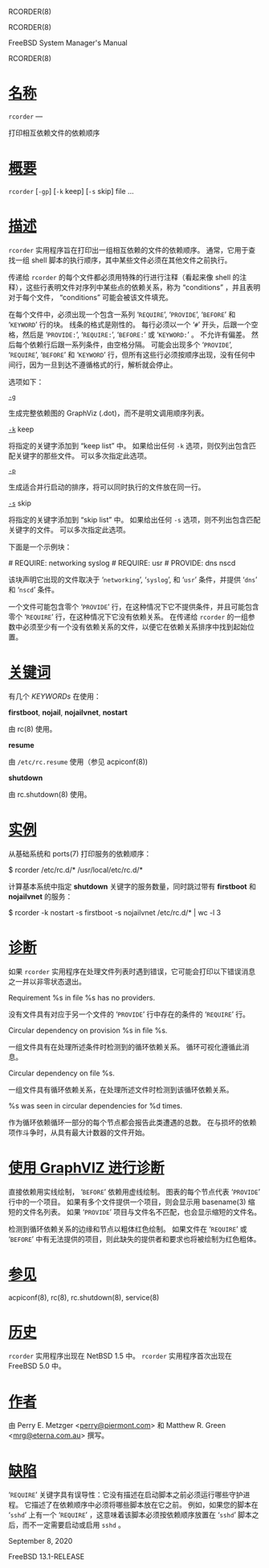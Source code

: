   RCORDER(8)  

RCORDER(8)

FreeBSD System Manager's Manual

RCORDER(8)

[名称](#__u540D___u79F0_)
=======================

`rcorder` —

打印相互依赖文件的依赖顺序

[概要](#__u6982___u8981_)
=======================

`rcorder` \[`-gp`\] \[`-k` keep\] \[`-s` skip\] file ...

[描述](#__u63CF___u8FF0_)
=======================

`rcorder` 实用程序旨在打印出一组相互依赖的文件的依赖顺序。 通常，它用于查找一组 shell 脚本的执行顺序，其中某些文件必须在其他文件之前执行。

传递给 `rcorder` 的每个文件都必须用特殊的行进行注释（看起来像 shell 的注释），这些行表明文件对序列中某些点的依赖关系，称为 “conditions” ，并且表明对于每个文件， “conditions” 可能会被该文件填充。

在每个文件中，必须出现一个包含一系列 ‘`REQUIRE`’, ‘`PROVIDE`’, ‘`BEFORE`’ 和 ‘`KEYWORD`’ 行的块。 线条的格式是刚性的。 每行必须以一个 ‘`#`’ 开头，后跟一个空格，然后是 ‘`PROVIDE:`’, ‘`REQUIRE:`’, ‘`BEFORE:`’ 或 ‘`KEYWORD:`’ 。 不允许有偏差。 然后每个依赖行后跟一系列条件，由空格分隔。 可能会出现多个 ‘`PROVIDE`’, ‘`REQUIRE`’, ‘`BEFORE`’ 和 ‘`KEYWORD`’ 行，但所有这些行必须按顺序出现，没有任何中间行，因为一旦到达不遵循格式的行，解析就会停止。

选项如下：

[`-g`](#g)

生成完整依赖图的 GraphViz (.dot)，而不是明文调用顺序列表。

[`-k`](#k) keep

将指定的关键字添加到 “keep list” 中。 如果给出任何 `-k` 选项，则仅列出包含匹配关键字的那些文件。 可以多次指定此选项。

[`-p`](#p)

生成适合并行启动的排序，将可以同时执行的文件放在同一行。

[`-s`](#s) skip

将指定的关键字添加到 “skip list” 中。 如果给出任何 `-s` 选项，则不列出包含匹配关键字的文件。 可以多次指定此选项。

下面是一个示例块：

\# REQUIRE: networking syslog # REQUIRE: usr # PROVIDE: dns nscd 

该块声明它出现的文件取决于 ‘`networking`’, ‘`syslog`’, 和 ‘`usr`’ 条件，并提供 ‘`dns`’ 和 ‘`nscd`’ 条件。

一个文件可能包含零个 ‘`PROVIDE`’ 行，在这种情况下它不提供条件，并且可能包含零个 ‘`REQUIRE`’ 行，在这种情况下它没有依赖关系。 在传递给 `rcorder` 的一组参数中必须至少有一个没有依赖关系的文件，以便它在依赖关系排序中找到起始位置。

[关键词](#__u5173___u952E___u8BCD_)
================================

有几个 _KEYWORDs_ 在使用：

**firstboot**, **nojail**, **nojailvnet**, **nostart**

由 rc(8) 使用。

**resume**

由 `/etc/rc.resume` 使用（参见 acpiconf(8))

**shutdown**

由 rc.shutdown(8) 使用。

[实例](#__u5B9E___u4F8B_)
=======================

从基础系统和 ports(7) 打印服务的依赖顺序：

$ rcorder /etc/rc.d/\* /usr/local/etc/rc.d/\* 

计算基本系统中指定 **shutdown** 关键字的服务数量，同时跳过带有 **firstboot** 和 **nojailvnet** 的服务：

$ rcorder -k nostart -s firstboot -s nojailvnet /etc/rc.d/\* | wc -l 3 

[诊断](#__u8BCA___u65AD_)
=======================

如果 `rcorder` 实用程序在处理文件列表时遇到错误，它可能会打印以下错误消息之一并以非零状态退出。

Requirement %s in file %s has no providers.

没有文件具有对应于另一个文件的 ‘`PROVIDE`’ 行中存在的条件的 ‘`REQUIRE`’ 行。

Circular dependency on provision %s in file %s.

一组文件具有在处理所述条件时检测到的循环依赖关系。 循环可视化遵循此消息。

Circular dependency on file %s.

一组文件具有循环依赖关系，在处理所述文件时检测到该循环依赖关系。

%s was seen in circular dependencies for %d times.

作为循环依赖循环一部分的每个节点都会报告此类遭遇的总数。 在与损坏的依赖项作斗争时，从具有最大计数器的文件开始。

[使用 GraphVIZ 进行诊断](#__u4F7F___u7528__GraphVIZ___u8FDB___u884C___u8BCA___u65AD_)
===============================================================================

直接依赖用实线绘制， ‘`BEFORE`’ 依赖用虚线绘制。 图表的每个节点代表 ‘`PROVIDE`’ 行中的一个项目。 如果有多个文件提供一个项目，则会显示用 basename(3) 缩短的文件名列表。 如果 ‘`PROVIDE`’ 项目与文件名不匹配，也会显示缩短的文件名。

检测到循环依赖关系的边缘和节点以粗体红色绘制。 如果文件在 ‘`REQUIRE`’ 或 ‘`BEFORE`’ 中有无法提供的项目，则此缺失的提供者和要求也将被绘制为红色粗体。

[参见](#__u53C2___u89C1_)
=======================

acpiconf(8), rc(8), rc.shutdown(8), service(8)

[历史](#__u5386___u53F2_)
=======================

`rcorder` 实用程序出现在 NetBSD 1.5 中。 `rcorder` 实用程序首次出现在 FreeBSD 5.0 中。

[作者](#__u4F5C___u8005_)
=======================

由 Perry E. Metzger <[perry@piermont.com](mailto:perry@piermont.com)\> 和 Matthew R. Green <[mrg@eterna.com.au](mailto:mrg@eterna.com.au)\> 撰写。

[缺陷](#__u7F3A___u9677_)
=======================

‘`REQUIRE`’ 关键字具有误导性：它没有描述在启动脚本之前必须运行哪些守护进程。 它描述了在依赖顺序中必须将哪些脚本放在它之前。 例如，如果您的脚本在 ‘`sshd`’ 上有一个 ‘`REQUIRE`’ ，这意味着该脚本必须按依赖顺序放置在 ‘`sshd`’ 脚本之后，而不一定需要启动或启用 `sshd` 。

September 8, 2020

FreeBSD 13.1-RELEASE